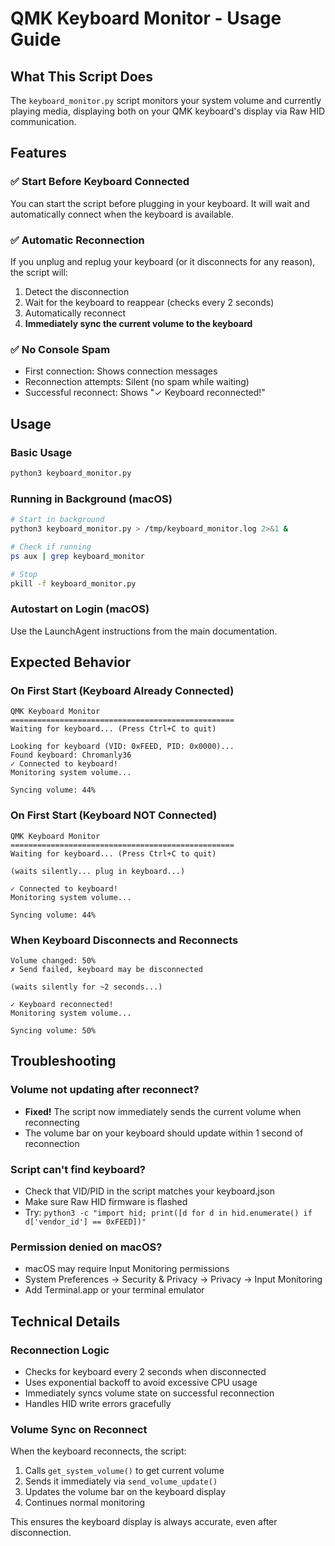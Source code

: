 # QMK Keyboard Monitor - Usage Guide

## What This Script Does

The `keyboard_monitor.py` script monitors your system volume and currently playing media, displaying both on your QMK keyboard's display via Raw HID communication.

## Features

### ✅ Start Before Keyboard Connected
You can start the script before plugging in your keyboard. It will wait and automatically connect when the keyboard is available.

### ✅ Automatic Reconnection
If you unplug and replug your keyboard (or it disconnects for any reason), the script will:
1. Detect the disconnection
2. Wait for the keyboard to reappear (checks every 2 seconds)
3. Automatically reconnect
4. **Immediately sync the current volume to the keyboard**

### ✅ No Console Spam
- First connection: Shows connection messages
- Reconnection attempts: Silent (no spam while waiting)
- Successful reconnect: Shows "✓ Keyboard reconnected!"

## Usage

### Basic Usage
```bash
python3 keyboard_monitor.py
```

### Running in Background (macOS)
```bash
# Start in background
python3 keyboard_monitor.py > /tmp/keyboard_monitor.log 2>&1 &

# Check if running
ps aux | grep keyboard_monitor

# Stop
pkill -f keyboard_monitor.py
```

### Autostart on Login (macOS)
Use the LaunchAgent instructions from the main documentation.

## Expected Behavior

### On First Start (Keyboard Already Connected)
```
QMK Keyboard Monitor
==================================================
Waiting for keyboard... (Press Ctrl+C to quit)

Looking for keyboard (VID: 0xFEED, PID: 0x0000)...
Found keyboard: Chromanly36
✓ Connected to keyboard!
Monitoring system volume...

Syncing volume: 44%
```

### On First Start (Keyboard NOT Connected)
```
QMK Keyboard Monitor
==================================================
Waiting for keyboard... (Press Ctrl+C to quit)

(waits silently... plug in keyboard...)

✓ Connected to keyboard!
Monitoring system volume...

Syncing volume: 44%
```

### When Keyboard Disconnects and Reconnects
```
Volume changed: 50%
✗ Send failed, keyboard may be disconnected

(waits silently for ~2 seconds...)

✓ Keyboard reconnected!
Monitoring system volume...

Syncing volume: 50%
```

## Troubleshooting

### Volume not updating after reconnect?
- **Fixed!** The script now immediately sends the current volume when reconnecting
- The volume bar on your keyboard should update within 1 second of reconnection

### Script can't find keyboard?
- Check that VID/PID in the script matches your keyboard.json
- Make sure Raw HID firmware is flashed
- Try: `python3 -c "import hid; print([d for d in hid.enumerate() if d['vendor_id'] == 0xFEED])"`

### Permission denied on macOS?
- macOS may require Input Monitoring permissions
- System Preferences → Security & Privacy → Privacy → Input Monitoring
- Add Terminal.app or your terminal emulator

## Technical Details

### Reconnection Logic
- Checks for keyboard every 2 seconds when disconnected
- Uses exponential backoff to avoid excessive CPU usage
- Immediately syncs volume state on successful reconnection
- Handles HID write errors gracefully

### Volume Sync on Reconnect
When the keyboard reconnects, the script:
1. Calls `get_system_volume()` to get current volume
2. Sends it immediately via `send_volume_update()`
3. Updates the volume bar on the keyboard display
4. Continues normal monitoring

This ensures the keyboard display is always accurate, even after disconnection.

